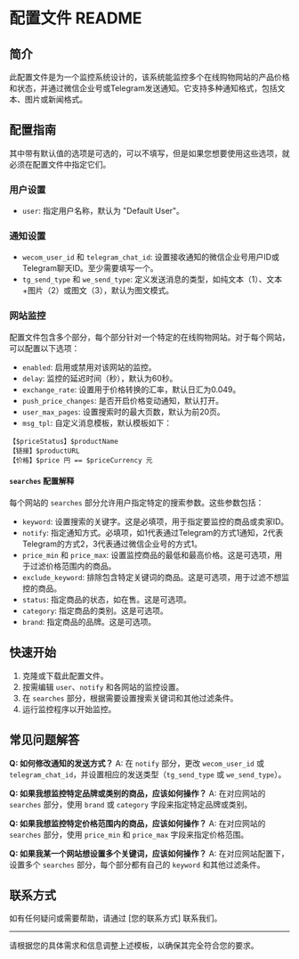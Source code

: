 # 配置文件 README

## 简介
此配置文件是为一个监控系统设计的，该系统能监控多个在线购物网站的产品价格和状态，并通过微信企业号或Telegram发送通知。它支持多种通知格式，包括文本、图片或新闻格式。

## 配置指南
其中带有默认值的选项是可选的，可以不填写，但是如果您想要使用这些选项，就必须在配置文件中指定它们。

### 用户设置
- `user`: 指定用户名称，默认为 \"Default User\"。

### 通知设置
- `wecom_user_id` 和 `telegram_chat_id`: 设置接收通知的微信企业号用户ID或Telegram聊天ID。至少需要填写一个。
- `tg_send_type` 和 `we_send_type`: 定义发送消息的类型，如纯文本（1）、文本+图片（2）或图文（3），默认为图文模式。

### 网站监控
配置文件包含多个部分，每个部分针对一个特定的在线购物网站。对于每个网站，可以配置以下选项：
- `enabled`: 启用或禁用对该网站的监控。
- `delay`: 监控的延迟时间（秒），默认为60秒。
- `exchange_rate`: 设置用于价格转换的汇率，默认日汇为0.049。
- `push_price_changes`: 是否开启价格变动通知，默认打开。
- `user_max_pages`: 设置搜索时的最大页数，默认为前20页。
- `msg_tpl`: 自定义消息模板，默认模板如下：
```
【$priceStatus】$productName
【链接】$productURL
【价格】$price 円 == $priceCurrency 元
```

#### `searches` 配置解释
每个网站的 `searches` 部分允许用户指定特定的搜索参数。这些参数包括：
- `keyword`: 设置搜索的关键字。这是必填项，用于指定要监控的商品或卖家ID。
- `notify`: 指定通知方式。必填项，如1代表通过Telegram的方式1通知，2代表Telegram的方式2，3代表通过微信企业号的方式1。
- `price_min` 和 `price_max`: 设置监控商品的最低和最高价格。这是可选项，用于过滤价格范围内的商品。
- `exclude_keyword`: 排除包含特定关键词的商品。这是可选项，用于过滤不想监控的商品。
- `status`: 指定商品的状态，如在售。这是可选项。
- `category`: 指定商品的类别。这是可选项。
- `brand`: 指定商品的品牌。这是可选项。

## 快速开始
1. 克隆或下载此配置文件。
2. 按需编辑 `user`、`notify` 和各网站的监控设置。
3. 在 `searches` 部分，根据需要设置搜索关键词和其他过滤条件。
4. 运行监控程序以开始监控。

## 常见问题解答
**Q: 如何修改通知的发送方式？**
A: 在 `notify` 部分，更改 `wecom_user_id` 或 `telegram_chat_id`，并设置相应的发送类型（`tg_send_type` 或 `we_send_type`）。

**Q: 如果我想监控特定品牌或类别的商品，应该如何操作？**
A: 在对应网站的 `searches` 部分，使用 `brand` 或 `category` 字段来指定特定品牌或类别。

**Q: 如果我想监控特定价格范围内的商品，应该如何操作？**
A: 在对应网站的 `searches` 部分，使用 `price_min` 和 `price_max` 字段来指定价格范围。

**Q: 如果我某一个网站想设置多个关键词，应该如何操作？**
A: 在对应网站配置下，设置多个 `searches` 部分，每个部分都有自己的 `keyword` 和其他过滤条件。

## 联系方式
如有任何疑问或需要帮助，请通过 [您的联系方式] 联系我们。

---

请根据您的具体需求和信息调整上述模板，以确保其完全符合您的要求。